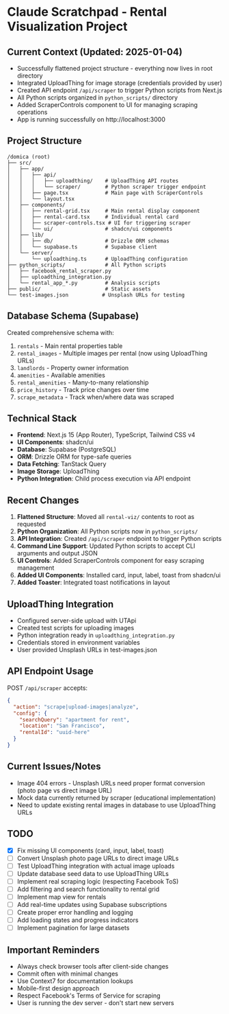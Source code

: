 # Claude Scratchpad - Rental Visualization Project

## Current Context (Updated: 2025-01-04)
- Successfully flattened project structure - everything now lives in root directory
- Integrated UploadThing for image storage (credentials provided by user)
- Created API endpoint `/api/scraper` to trigger Python scripts from Next.js
- All Python scripts organized in `python_scripts/` directory
- Added ScraperControls component to UI for managing scraping operations
- App is running successfully on http://localhost:3000

## Project Structure
```
/domica (root)
├── src/
│   ├── app/
│   │   ├── api/
│   │   │   ├── uploadthing/    # UploadThing API routes
│   │   │   └── scraper/        # Python scraper trigger endpoint
│   │   ├── page.tsx            # Main page with ScraperControls
│   │   └── layout.tsx
│   ├── components/
│   │   ├── rental-grid.tsx     # Main rental display component
│   │   ├── rental-card.tsx     # Individual rental card
│   │   ├── scraper-controls.tsx # UI for triggering scraper
│   │   └── ui/                 # shadcn/ui components
│   ├── lib/
│   │   ├── db/                 # Drizzle ORM schemas
│   │   └── supabase.ts         # Supabase client
│   └── server/
│       └── uploadthing.ts      # UploadThing configuration
├── python_scripts/             # All Python scripts
│   ├── facebook_rental_scraper.py
│   ├── uploadthing_integration.py
│   └── rental_app_*.py         # Analysis scripts
├── public/                     # Static assets
└── test-images.json           # Unsplash URLs for testing
```

## Database Schema (Supabase)
Created comprehensive schema with:
1. `rentals` - Main rental properties table
2. `rental_images` - Multiple images per rental (now using UploadThing URLs)
3. `landlords` - Property owner information
4. `amenities` - Available amenities
5. `rental_amenities` - Many-to-many relationship
6. `price_history` - Track price changes over time
7. `scrape_metadata` - Track when/where data was scraped

## Technical Stack
- **Frontend**: Next.js 15 (App Router), TypeScript, Tailwind CSS v4
- **UI Components**: shadcn/ui
- **Database**: Supabase (PostgreSQL)
- **ORM**: Drizzle ORM for type-safe queries
- **Data Fetching**: TanStack Query
- **Image Storage**: UploadThing
- **Python Integration**: Child process execution via API endpoint

## Recent Changes
1. **Flattened Structure**: Moved all `rental-viz/` contents to root as requested
2. **Python Organization**: All Python scripts now in `python_scripts/`
3. **API Integration**: Created `/api/scraper` endpoint to trigger Python scripts
4. **Command Line Support**: Updated Python scripts to accept CLI arguments and output JSON
5. **UI Controls**: Added ScraperControls component for easy scraping management
6. **Added UI Components**: Installed card, input, label, toast from shadcn/ui
7. **Added Toaster**: Integrated toast notifications in layout

## UploadThing Integration
- Configured server-side upload with UTApi
- Created test scripts for uploading images
- Python integration ready in `uploadthing_integration.py`
- Credentials stored in environment variables
- User provided Unsplash URLs in test-images.json

## API Endpoint Usage
POST `/api/scraper` accepts:
```json
{
  "action": "scrape|upload-images|analyze",
  "config": {
    "searchQuery": "apartment for rent",
    "location": "San Francisco",
    "rentalId": "uuid-here"
  }
}
```

## Current Issues/Notes
- Image 404 errors - Unsplash URLs need proper format conversion (photo page vs direct image URL)
- Mock data currently returned by scraper (educational implementation)
- Need to update existing rental images in database to use UploadThing URLs

## TODO
- [x] Fix missing UI components (card, input, label, toast)
- [ ] Convert Unsplash photo page URLs to direct image URLs
- [ ] Test UploadThing integration with actual image uploads
- [ ] Update database seed data to use UploadThing URLs
- [ ] Implement real scraping logic (respecting Facebook ToS)
- [ ] Add filtering and search functionality to rental grid
- [ ] Implement map view for rentals
- [ ] Add real-time updates using Supabase subscriptions
- [ ] Create proper error handling and logging
- [ ] Add loading states and progress indicators
- [ ] Implement pagination for large datasets

## Important Reminders
- Always check browser tools after client-side changes
- Commit often with minimal changes
- Use Context7 for documentation lookups
- Mobile-first design approach
- Respect Facebook's Terms of Service for scraping
- User is running the dev server - don't start new servers